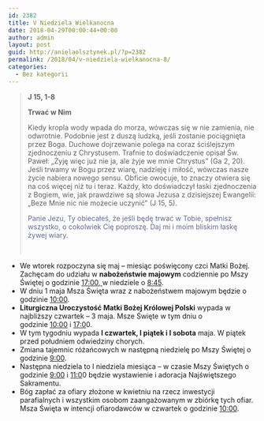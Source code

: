 ```yaml
---
id: 2382
title: V Niedziela Wielkanocna
date: 2018-04-29T00:00:44+00:00
author: admin
layout: post
guid: http://anielaolsztynek.pl/?p=2382
permalink: /2018/04/v-niedziela-wielkanocna-8/
categories:
  - Bez kategorii
---
```

> **J 15, 1-8**
> 
> **Trwać w Nim**
> 
> Kiedy kropla wody wpada do morza, wówczas się w nie zamienia, nie odwrotnie. Podobnie jest z duszą ludzką, jeśli zostanie pociągnięta przez Boga. Duchowe dojrzewanie polega na coraz ściślejszym zjednoczeniu z Chrystusem. Trafnie to doświadczenie opisał Św. Paweł: &#8222;Żyję więc już nie ja, ale żyje we mnie Chrystus&#8221; (Ga 2, 20). Jeśli trwamy w Bogu przez wiarę, nadzieję i miłość, wówczas nasze życie nabiera nowego sensu. Obficie owocuje, to znaczy otwiera się na coś więcej niż tu i teraz. Każdy, kto doświadczył łaski zjednoczenia z Bogiem, wie, jak prawdziwe są słowa Jezusa z dzisiejszej Ewangelii: &#8222;Beze Mnie nic nie możecie uczynić&#8221; (J 15, 5).
> 
> <span style="color: #666699;">Panie Jezu, Ty obiecałeś, że jeśli będę trwać w Tobie, spełnisz wszystko, o cokolwiek Cię poproszę. Daj mi i moim bliskim łaskę żywej wiary.</span>
> 
> &nbsp;

  * We wtorek rozpoczyna się maj – miesiąc poświęcony czci Matki Bożej. Zachęcam do udziału w **nabożeństwie majowym** codziennie po Mszy Świętej o godzinie <span style="text-decoration: underline;">17:00, </span>w niedziele o <span style="text-decoration: underline;">8:45</span>.
  * W dniu 1 maja Msza Święta wraz z nabożeństwem majowym będzie o godzinie <span style="text-decoration: underline;">10:00</span>.
  * **Liturgiczna Uroczystość Matki Bożej Królowej Polski** wypada w najbliższy czwartek – 3 maja. Msze Święte w tym dniu o godzinie <span style="text-decoration: underline;">10:00</span> i <span style="text-decoration: underline;">17:0</span>0.
  * W tym tygodniu wypada **I czwartek, I piątek i I sobota** maja. W piątek przed południem odwiedziny chorych.
  * Zmiana tajemnic różańcowych w następną niedzielę po Mszy Świętej o godzinie <span style="text-decoration: underline;">9:00</span>.
  * Następna niedziela to I niedziela miesiąca – w czasie Mszy Świętych o godzinie <span style="text-decoration: underline;">9:00</span> i <span style="text-decoration: underline;">11:0</span>0 będzie wystawienie i adoracja Najświętszego Sakramentu.
  * Bóg zapłać za ofiary złożone w kwietniu na rzecz inwestycji parafialnych i wszystkim osobom zaangażowanym w zbiórkę tych ofiar. Msza Święta w intencji ofiarodawców w czwartek o godzinie <span style="text-decoration: underline;">10:00</span>.